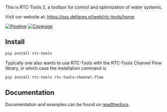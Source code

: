 This is RTC-Tools 2, a toolbox for control and optimization of water systems.

Visit our website at:
	https://oss.deltares.nl/web/rtc-tools/home

[![Pipeline](https://gitlab.com/deltares/rtc-tools/badges/master/pipeline.svg)](https://gitlab.com/deltares/rtc-tools/commits/master)
[![Coverage](https://codecov.io/gl/deltares/rtc-tools/branch/master/graph/badge.svg)](https://codecov.io/gl/deltares/rtc-tools)

## Install

```bash
pip install rtc-tools
```

Typically one also wants to use RTC-Tools with the RTC-Tools Channel Flow library, in which case the installation command is

```bash
pip install rtc-tools rtc-tools-channel-flow
```

## Documentation

Documentation and examples can be found on [readthedocs](https://rtc-tools.readthedocs.io).
